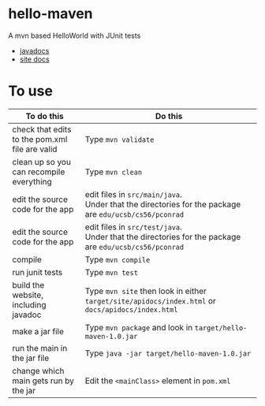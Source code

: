 # hello-maven

A mvn based HelloWorld with JUnit tests

* [javadocs](https://ucsb-cs56-pconrad.github.io/hello-maven/apidocs/)
* [site docs](https://ucsb-cs56-pconrad.github.io/hello-maven/)


# To use

| To do this | Do this |
| -----------|-----------|
| check that edits to the pom.xml file are valid | Type `mvn validate` |
| clean up so you can recompile everything  | Type `mvn clean` |
| edit the source code for the app | edit files in `src/main/java`.<br>Under that the directories for the package are `edu/ucsb/cs56/pconrad`  |
| edit the source code for the app | edit files in `src/test/java`.<br>Under that the directories for the package are `edu/ucsb/cs56/pconrad`  |
| compile    | Type `mvn compile` |
| run junit tests | Type `mvn test` |
| build the website, including javadoc | Type `mvn site` then look in either `target/site/apidocs/index.html` or `docs/apidocs/index.html` |
| make a jar file | Type `mvn package` and look in `target/hello-maven-1.0.jar` |
| run the main in the jar file | Type `java -jar target/hello-maven-1.0.jar` |
| change which main gets run by the jar | Edit the `<mainClass>` element in `pom.xml` |